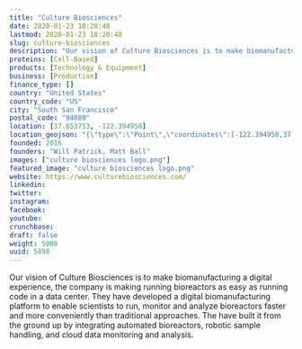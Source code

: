 ```yaml
---
title: "Culture Biosciences"
date: 2020-01-23 18:20:48
lastmod: 2020-01-23 18:20:48
slug: culture-biosciences
description: "Our vision of Culture Biosciences is to make biomanufacturing a digital experience, the company is making running bioreactors as easy as running code in a data center. They have developed a digital biomanufacturing platform to enable scientists to run, monitor and analyze bioreactors faster and more conveniently than traditional approaches. The have built it from the ground up by integrating automated bioreactors, robotic sample handling, and cloud data monitoring and analysis."
proteins: [Cell-Based]
products: [Technology & Equipment]
business: [Production]
finance_type: []
country: "United States"
country_code: "US"
city: "South San Francisco"
postal_code: "94080"
location: [37.653753, -122.394958]
location_geojson: "{\"type\":\"Point\",\"coordinates\":[-122.394958,37.653753]}"
founded: 2016
founders: "Will Patrick, Matt Ball"
images: ["culture biosciences logo.png"]
featured_image: "culture biosciences logo.png"
website: https://www.culturebiosciences.com/
linkedin: 
twitter: 
instagram: 
facebook: 
youtube: 
crunchbase: 
draft: false
weight: 5000
uuid: 5898
---
```

Our vision of Culture Biosciences is to make biomanufacturing a digital experience, the company is making running bioreactors as easy as running code in a data center. They have developed a digital biomanufacturing platform to enable scientists to run, monitor and analyze bioreactors faster and more conveniently than traditional approaches. The have built it from the ground up by integrating automated bioreactors, robotic sample handling, and cloud data monitoring and analysis.
